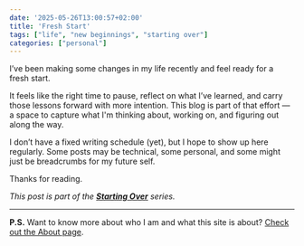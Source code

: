 ```yaml
---
date: '2025-05-26T13:00:57+02:00'
title: 'Fresh Start'
tags: ["life", "new beginnings", "starting over"]
categories: ["personal"]
---
```


I’ve been making some changes in my life recently and feel ready for a fresh start.

It feels like the right time to pause, reflect on what I’ve learned, and carry those lessons forward with more intention. This blog is part of that effort — a space to capture what I'm thinking about, working on, and figuring out along the way.

I don’t have a fixed writing schedule (yet), but I hope to show up here regularly. Some posts may be technical, some personal, and some might just be breadcrumbs for my future self.

Thanks for reading.

*This post is part of the **[Starting Over](/tags/starting-over/)** series.*

---

**P.S.** Want to know more about who I am and what this site is about? [Check out the About page](/about/).